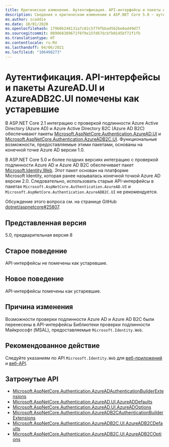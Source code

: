 ```yaml
---
title: Критическое изменение. Аутентификация. API-интерфейсы и пакеты AzureAD.UI и AzureADB2C.UI помечены как устаревшие
description: Сведения о критическом изменении в ASP.NET Core 5.0 — аутентификация. API-интерфейсы и пакеты AzureAD.UI и AzureADB2C.UI помечены как устаревшие
ms.author: scaddie
ms.date: 10/01/2020
ms.openlocfilehash: 179b0b248131a7c02c5f79fbba4562be0ad49d77
ms.sourcegitcommit: 089068389671f6f9e15fd67dcbfb0145bf72f1fb
ms.translationtype: HT
ms.contentlocale: ru-RU
ms.lasthandoff: 04/06/2021
ms.locfileid: "106498273"
---
```

# <a name="authentication-azureadui-and-azureadb2cui-apis-and-packages-marked-obsolete"></a>Аутентификация. API-интерфейсы и пакеты AzureAD.UI и AzureADB2C.UI помечены как устаревшие

В ASP.NET Core 2.1 интеграцию с проверкой подлинности Azure Active Directory (Azure AD) и Azure Active Directory B2C (Azure AD B2C) обеспечивают пакеты [Microsoft.AspNetCore.Authentication.AzureAD.UI](https://www.nuget.org/packages/Microsoft.AspNetCore.Authentication.AzureAD.UI) и [Microsoft.AspNetCore.Authentication.AzureADB2C.UI](https://www.nuget.org/packages/Microsoft.AspNetCore.Authentication.AzureADB2C.UI). Функциональные возможности, предоставляемые этими пакетами, основаны на конечной точке Azure AD версии 1.0.

В ASP.NET Core 5.0 и более поздних версиях интеграцию с проверкой подлинности Azure AD и Azure AD B2C обеспечивает пакет [Microsoft.Identity.Web](https://www.nuget.org/packages/Microsoft.Identity.Web). Этот пакет основан на платформе Microsoft Identity, которая ранее называлась конечной точкой Azure AD версии 2.0. Следовательно, использовать старые API-интерфейсы в пакетах `Microsoft.AspNetCore.Authentication.AzureAD.UI` и `Microsoft.AspNetCore.Authentication.AzureADB2C.UI` не рекомендуется.

Обсуждение этого вопроса см. на странице GitHub [dotnet/aspnetcore#25807](https://github.com/dotnet/aspnetcore/issues/25807).

## <a name="version-introduced"></a>Представленная версия

5.0, предварительная версия 8

## <a name="old-behavior"></a>Старое поведение

API-интерфейсы не помечены как устаревшие.

## <a name="new-behavior"></a>Новое поведение

API-интерфейсы помечены как устаревшие.

## <a name="reason-for-change"></a>Причина изменения

Возможности проверки подлинности Azure AD и Azure AD B2C были перенесены в API-интерфейсы Библиотеки проверки подлинности Майкрософт (MSAL), предоставляемые `Microsoft.Identity.Web`.

## <a name="recommended-action"></a>Рекомендованное действие

Следуйте указаниям по API `Microsoft.Identity.Web` для [веб-приложений](https://github.com/azuread/microsoft-identity-web/wiki/web-apps) и [веб-API](https://github.com/azuread/microsoft-identity-web/wiki/web-apis).

## <a name="affected-apis"></a>Затронутые API

* [Microsoft.AspNetCore.Authentication.AzureADAuthenticationBuilderExtensions](/dotnet/api/microsoft.aspnetcore.authentication.azureadauthenticationbuilderextensions?view=aspnetcore-3.0)
* [Microsoft.AspNetCore.Authentication.AzureAD.UI.AzureADDefaults](/dotnet/api/microsoft.aspnetcore.authentication.azuread.ui.azureaddefaults?view=aspnetcore-3.0)
* [Microsoft.AspNetCore.Authentication.AzureAD.UI.AzureADOptions](/dotnet/api/microsoft.aspnetcore.authentication.azuread.ui.azureadoptions?view=aspnetcore-3.0)
* [Microsoft.AspNetCore.Authentication.AzureADB2CAuthenticationBuilderExtensions](/dotnet/api/microsoft.aspnetcore.authentication.azureadb2cauthenticationbuilderextensions?view=aspnetcore-3.0)
* [Microsoft.AspNetCore.Authentication.AzureADB2C.UI.AzureADB2CDefaults](/dotnet/api/microsoft.aspnetcore.authentication.azureadb2c.ui.azureadb2cdefaults?view=aspnetcore-3.0)
* [Microsoft.AspNetCore.Authentication.AzureADB2C.UI.AzureADB2COptions](/dotnet/api/microsoft.aspnetcore.authentication.azureadb2c.ui.azureadb2coptions?view=aspnetcore-3.0)

<!--

### Category

ASP.NET Core

### Affected APIs

- `T:Microsoft.AspNetCore.Authentication.AzureADAuthenticationBuilderExtensions`
- `T:Microsoft.AspNetCore.Authentication.AzureAD.UI.AzureADDefaults`
- `T:Microsoft.AspNetCore.Authentication.AzureAD.UI.AzureADOptions`
- `T:Microsoft.AspNetCore.Authentication.AzureADB2CAuthenticationBuilderExtensions`
- `T:Microsoft.AspNetCore.Authentication.AzureADB2C.UI.AzureADB2CDefaults`
- `T:Microsoft.AspNetCore.Authentication.AzureADB2C.UI.AzureADB2COptions`

-->
